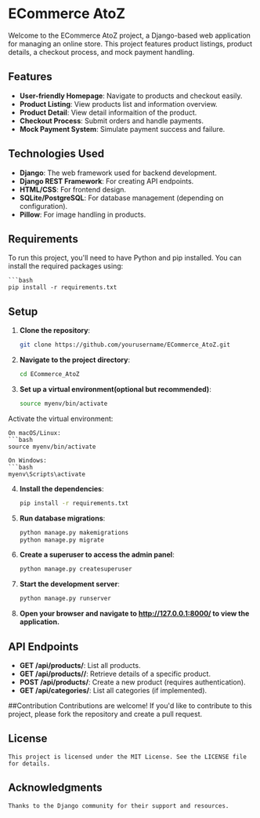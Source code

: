 # ECommerce AtoZ

Welcome to the ECommerce AtoZ project, a Django-based web application for managing an online store. This project features product listings, product details, a checkout process, and mock payment handling.

## Features

- **User-friendly Homepage**: Navigate to products and checkout easily.
- **Product Listing**: View products list and information overview.
-  **Product Detail**: View detail informaition of the product.
- **Checkout Process**: Submit orders and handle payments.
- **Mock Payment System**: Simulate payment success and failure.

## Technologies Used

- **Django**: The web framework used for backend development.
- **Django REST Framework**: For creating API endpoints.
- **HTML/CSS**: For frontend design.
- **SQLite/PostgreSQL**: For database management (depending on configuration).
- **Pillow**: For image handling in products.

## Requirements

To run this project, you'll need to have Python and pip installed. You can install the required packages using:

    ```bash
    pip install -r requirements.txt


## Setup

1. **Clone the repository**:
   ```bash
   git clone https://github.com/yourusername/ECommerce_AtoZ.git

2. **Navigate to the project directory**:
    ```bash
    cd ECommerce_AtoZ

3. **Set up a virtual environment(optional but recommended)**:
    ```bash
    source myenv/bin/activate
    
Activate the virtual environment:

    On macOS/Linux:
    ```bash
    source myenv/bin/activate

    On Windows:
    ```bash
    myenv\Scripts\activate

4. **Install the dependencies**:
    ```bash
    pip install -r requirements.txt

5. **Run database migrations**:
    ```bash
    python manage.py makemigrations
    python manage.py migrate

6. **Create a superuser to access the admin panel**:
    ```bash
    python manage.py createsuperuser

7. **Start the development server**:
    ```bash
    python manage.py runserver

8. **Open your browser and navigate to http://127.0.0.1:8000/ to view the application.**

## API Endpoints
- **GET /api/products/**: List all products.
- **GET /api/products/<id>/**: Retrieve details of a specific product.
- **POST /api/products/**: Create a new product (requires authentication).
- **GET /api/categories/**: List all categories (if implemented).

##Contribution
    Contributions are welcome! If you'd like to contribute to this project, please fork the repository and create a pull request.

## License
    This project is licensed under the MIT License. See the LICENSE file for details.

## Acknowledgments
    Thanks to the Django community for their support and resources.

